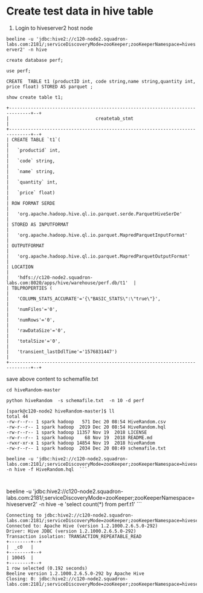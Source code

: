 # Create test data in hive table  
  
1) Login to hiveserver2 host node  
  
```beeline -u 'jdbc:hive2://c120-node2.squadron-labs.com:2181/;serviceDiscoveryMode=zooKeeper;zooKeeperNamespace=hiveserver2' -n hive  ```
  
```create database perf;  ```
  
```use perf;  ```
  
```CREATE  TABLE t1 (productID int, code string,name string,quantity int, price float) STORED AS parquet ;  ```
  
```show create table t1;  ```
  
  ```
+------------------------------------------------------------------------------+--+  
|                                createtab_stmt                                |  
+------------------------------------------------------------------------------+--+  
| CREATE TABLE `t1`(                                                           |  
|   `productid` int,                                                           |  
|   `code` string,                                                             |  
|   `name` string,                                                             |  
|   `quantity` int,                                                            |  
|   `price` float)                                                             |  
| ROW FORMAT SERDE                                                             |  
|   'org.apache.hadoop.hive.ql.io.parquet.serde.ParquetHiveSerDe'              |  
| STORED AS INPUTFORMAT                                                        |  
|   'org.apache.hadoop.hive.ql.io.parquet.MapredParquetInputFormat'            |  
| OUTPUTFORMAT                                                                 |  
|   'org.apache.hadoop.hive.ql.io.parquet.MapredParquetOutputFormat'           |  
| LOCATION                                                                     |  
|   'hdfs://c120-node2.squadron-labs.com:8020/apps/hive/warehouse/perf.db/t1'  |  
| TBLPROPERTIES (                                                              |  
|   'COLUMN_STATS_ACCURATE'='{\"BASIC_STATS\":\"true\"}',                      |  
|   'numFiles'='0',                                                            |  
|   'numRows'='0',                                                             |  
|   'rawDataSize'='0',                                                         |  
|   'totalSize'='0',                                                           |  
|   'transient_lastDdlTime'='1576831447')                                      |  
+------------------------------------------------------------------------------+--+  
  ```
save above content to schemafile.txt  

```cd hiveRandom-master```  
  
```python hiveRandom  -s schemafile.txt  -n 10 -d perf  ```
 ``` 
[spark@c120-node2 hiveRandom-master]$ ll  
total 44  
-rw-r--r-- 1 spark hadoop   571 Dec 20 08:54 HiveRandom.csv  
-rw-r--r-- 1 spark hadoop  2019 Dec 20 08:54 HiveRandom.hql  
-rw-r--r-- 1 spark hadoop 11357 Nov 19  2018 LICENSE  
-rw-r--r-- 1 spark hadoop    68 Nov 19  2018 README.md  
-rwxr-xr-x 1 spark hadoop 14854 Nov 19  2018 hiveRandom  
-rw-r--r-- 1 spark hadoop  2034 Dec 20 08:49 schemafile.txt  
  ```
 
 ```
beeline -u 'jdbc:hive2://c120-node2.squadron-labs.com:2181/;serviceDiscoveryMode=zooKeeper;zooKeeperNamespace=hiveserver2' -n hive -f HiveRandom.hql  ```

  
```  
beeline -u 'jdbc:hive2://c120-node2.squadron-labs.com:2181/;serviceDiscoveryMode=zooKeeper;zooKeeperNamespace=hiveserver2' -n hive -e 'select count(*) from perf.t1'  ```

```
Connecting to jdbc:hive2://c120-node2.squadron-labs.com:2181/;serviceDiscoveryMode=zooKeeper;zooKeeperNamespace=hiveserver2  
Connected to: Apache Hive (version 1.2.1000.2.6.5.0-292)  
Driver: Hive JDBC (version 1.2.1000.2.6.5.0-292)  
Transaction isolation: TRANSACTION_REPEATABLE_READ  
+--------+--+  
|  _c0   |  
+--------+--+  
| 10045  |  
+--------+--+  
1 row selected (0.192 seconds)  
Beeline version 1.2.1000.2.6.5.0-292 by Apache Hive  
Closing: 0: jdbc:hive2://c120-node2.squadron-labs.com:2181/;serviceDiscoveryMode=zooKeeper;zooKeeperNamespace=hiveserver2```
